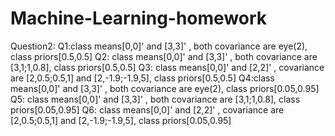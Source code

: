 # Machine-Learning-homework
Question2:
  Q1:class means[0,0]' and [3,3]' , both covariance are eye(2), class priors[0.5,0.5] 
  Q2: class means[0,0]' and [3,3]' , both covariance are [3,1;1,0.8], class priors[0.5,0.5] 
  Q3: class means[0,0]' and [2,2]' , covariance are [2,0.5;0.5,1] and [2,-1.9;-1.9,5], class priors[0.5,0.5]
  Q4:class means[0,0]' and [3,3]' , both covariance are eye(2), class priors[0.05,0.95]
  Q5: class means[0,0]' and [3,3]' , both covariance are [3,1;1,0.8], class priors[0.05,0.95]
  Q6: class means[0,0]' and [2,2]' , covariance are [2,0.5;0.5,1] and [2,-1.9;-1.9,5], class priors[0.05,0.95]
